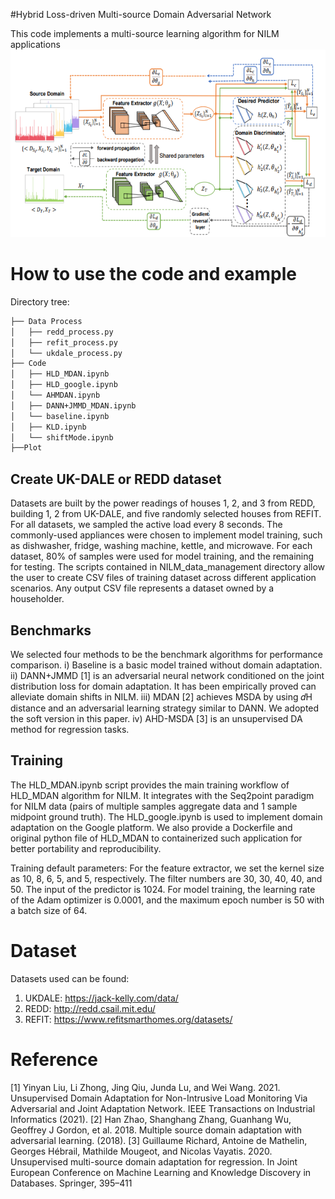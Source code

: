 #Hybrid Loss-driven Multi-source Domain Adversarial Network

This code implements a multi-source learning algorithm for NILM applications
<img src="Plot/framework.png" alt="alt text" width="800" height="300">

# How to use the code and example
Directory tree:

``` bash
├── Data Process
│   ├── redd_process.py
│   ├── refit_process.py
│   └── ukdale_process.py
├── Code
│   ├── HLD_MDAN.ipynb
│   ├── HLD_google.ipynb
│   └── AHMDAN.ipynb
│   ├── DANN+JMMD_MDAN.ipynb
│   └── baseline.ipynb
│   ├── KLD.ipynb
│   └── shiftMode.ipynb
├──Plot
```
## **Create UK-DALE or REDD dataset**
Datasets are built by the power readings of houses 1, 2, and 3 from REDD, building 1, 2 from UK-DALE, and five randomly selected houses from REFIT. For all datasets, we sampled the active load every 8 seconds. The commonly-used appliances were chosen to implement model training, such as dishwasher, fridge, washing machine, kettle, and microwave. For each dataset, 80% of samples were used for model training, and the remaining for testing. The scripts contained in NILM_data_management directory allow the user to create CSV files of training dataset across different application scenarios. Any output CSV file represents a dataset owned by a householder.

## **Benchmarks**
We selected four methods to be the benchmark algorithms for performance comparison. i) Baseline is a basic model trained without domain adaptation. ii) DANN+JMMD [1] is an adversarial neural network conditioned on the joint distribution loss for domain adaptation. It has been empirically proved can alleviate domain shifts in NILM. iii) MDAN [2] achieves MSDA by using 𝑑H distance and an adversarial learning strategy similar to DANN. We adopted the soft version in this paper. iv) AHD-MSDA
[3] is an unsupervised DA method for regression tasks.

## **Training**
The HLD_MDAN.ipynb script provides the main training workflow of HLD_MDAN algorithm for NILM. It integrates with the Seq2point paradigm for NILM data (pairs of multiple samples aggregate data and 1 sample midpoint ground truth). The HLD_google.ipynb is used to implement domain adaptation on the Google platform. We also provide a Dockerfile and original python file of HLD_MDAN to containerized such application for better portability and reproducibility.

Training default parameters:
For the feature extractor, we set the kernel size as 10, 8, 6, 5, and 5, respectively. The filter numbers are 30, 30, 40, 40, and 50. The input of the predictor is 1024. For model training, the learning rate of the Adam optimizer is 0.0001, and the maximum epoch number is 50 with a batch size of 64.

# Dataset
Datasets used can be found:
1. UKDALE: https://jack-kelly.com/data/
2. REDD: http://redd.csail.mit.edu/
3. REFIT: https://www.refitsmarthomes.org/datasets/

# Reference
[1] Yinyan Liu, Li Zhong, Jing Qiu, Junda Lu, and Wei Wang. 2021. Unsupervised Domain Adaptation for Non-Intrusive Load Monitoring Via Adversarial and Joint Adaptation Network. IEEE Transactions on Industrial Informatics (2021).
[2] Han Zhao, Shanghang Zhang, Guanhang Wu, Geoffrey J Gordon, et al. 2018. Multiple source domain adaptation with adversarial learning. (2018).
[3] Guillaume Richard, Antoine de Mathelin, Georges Hébrail, Mathilde Mougeot, and Nicolas Vayatis. 2020. Unsupervised multi-source domain adaptation for regression. In Joint European Conference on Machine Learning and Knowledge Discovery in Databases. Springer, 395–411
